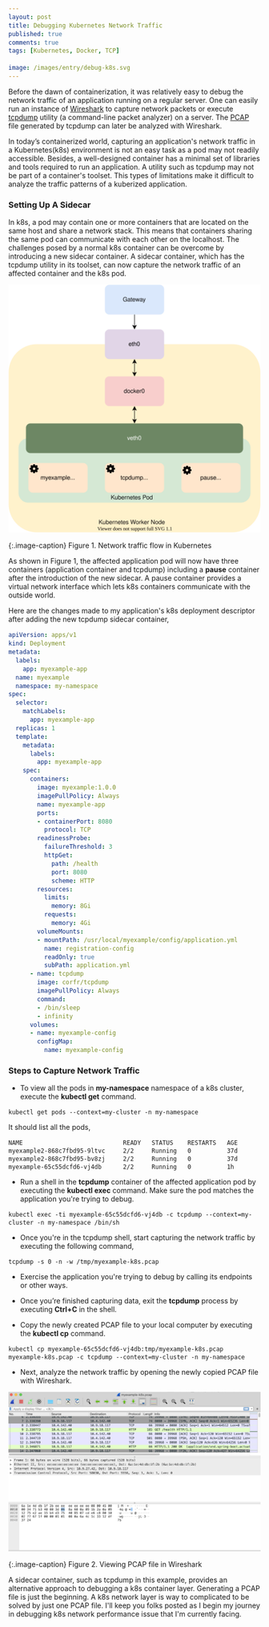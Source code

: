 ```yaml
---
layout: post
title: Debugging Kubernetes Network Traffic
published: true
comments: true
tags: [Kubernetes, Docker, TCP]

image: /images/entry/debug-k8s.svg
---
```


Before the dawn of containerization, it was relatively easy to debug the network traffic of an application running 
on a regular server. One can easily run an instance of [Wireshark](https://www.wireshark.org/) to capture network 
packets or execute [tcpdump](https://www.tcpdump.org/) utility (a command-line packet analyzer) on a server. 
The [PCAP](https://en.wikipedia.org/wiki/Pcap) file generated by tcpdump can later be analyzed with Wireshark.

In today’s containerized world, capturing an application's network traffic in a Kubernetes(k8s) environment is not an
easy task as a pod may not readily accessible. Besides, a well-designed container has a minimal set of libraries and 
tools required to run an application. A utility such as tcpdump may not be part of a container's toolset. 
This types of limitations make it difficult to analyze the traffic patterns of a kuberized application.

### Setting Up A Sidecar
In k8s, a pod may contain one or more containers that are located on the same host and share a network stack. 
This means that containers sharing the same pod can communicate with each other on the localhost. The challenges 
posed by a normal k8s container can be overcome by introducing a new sidecar container. A sidecar container, which
has the tcpdump utility in its toolset, can now capture the network traffic of an affected container and the k8s pod.

![k8s network](/images/debug-k8s-nw/k8s-network-traffic-flow.svg?style=centerme)

{:.image-caption}
Figure 1. Network traffic flow in Kubernetes 

As shown in Figure 1, the affected application pod will now have three containers (application container and tcpdump) 
including a **pause** container after the introduction of the new sidecar. A pause container provides a virtual network 
interface which lets k8s containers communicate with the outside world. 

Here are the changes made to my application's k8s deployment descriptor after adding the new tcpdump sidecar container, 

```yaml
apiVersion: apps/v1
kind: Deployment
metadata:
  labels:
    app: myexample-app
  name: myexample
  namespace: my-namespace
spec:
  selector:
    matchLabels:
      app: myexample-app
  replicas: 1
  template:
    metadata:
      labels:
        app: myexample-app
    spec:
      containers:
        image: myexample:1.0.0
        imagePullPolicy: Always
        name: myexample-app
        ports:
        - containerPort: 8080
          protocol: TCP
        readinessProbe:
          failureThreshold: 3
          httpGet:
            path: /health
            port: 8080
            scheme: HTTP
        resources:
          limits:
            memory: 8Gi
          requests:
            memory: 4Gi
        volumeMounts:
        - mountPath: /usr/local/myexample/config/application.yml
          name: registration-config
          readOnly: true
          subPath: application.yml
      - name: tcpdump
        image: corfr/tcpdump
        imagePullPolicy: Always
        command:
        - /bin/sleep
        - infinity
      volumes:
      - name: myexample-config
        configMap:
          name: myexample-config
```

### Steps to Capture Network Traffic

- To view all the pods in **my-namespace** namespace of a k8s cluster, execute the **kubectl get** command.

```
kubectl get pods --context=my-cluster -n my-namespace
```
It should list all the pods,

```
NAME                            READY   STATUS    RESTARTS   AGE
myexample2-868c7fbd95-9ltvc     2/2     Running   0          37d
myexample2-868c7fbd95-bv8zj     2/2     Running   0          37d
myexample-65c55dcfd6-vj4db      2/2     Running   0          1h
```

- Run a shell in the **tcpdump** container of the affected application pod by executing the **kubectl exec** command. 
Make sure the pod matches the application you're trying to debug. 

```
kubectl exec -ti myexample-65c55dcfd6-vj4db -c tcpdump --context=my-cluster -n my-namespace /bin/sh
```

- Once you're in the tcpdump shell, start capturing the network traffic by executing the following command,

```
tcpdump -s 0 -n -w /tmp/myexample-k8s.pcap
```

- Exercise the application you're trying to debug by calling its endpoints or other ways. 

- Once you’re finished capturing data, exit the **tcpdump** process by executing **Ctrl+C** in the shell.

- Copy the newly created PCAP file to your local computer by executing the **kubectl cp** command.

```
kubectl cp myexample-65c55dcfd6-vj4db:tmp/myexample-k8s.pcap myexample-k8s.pcap -c tcpdump --context=my-cluster -n my-namespace
```

- Next, analyze the network traffic by opening the newly copied PCAP file with Wireshark.

![k8s network](/images/debug-k8s-nw/wireshark.png?style=centerme)

{:.image-caption}
Figure 2. Viewing PCAP file in Wireshark

A sidecar container, such as tcpdump in this example, provides an alternative approach to debugging a k8s 
container layer. Generating a PCAP file is just the beginning. A k8s network layer is way to complicated to be solved
by just one PCAP file. I'll keep you folks posted as I begin my journey in debugging k8s network performance issue that
I'm currently facing.